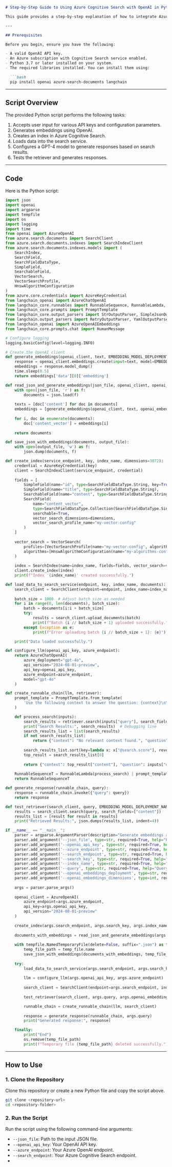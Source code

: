 ```markdown
# Step-by-Step Guide to Using Azure Cognitive Search with OpenAI in Python

This guide provides a step-by-step explanation of how to integrate Azure Cognitive Search with OpenAI to create a powerful search and retrieval system. By the end of this tutorial, you will be able to generate embeddings, create an index in Azure Cognitive Search, load data, and query the system programmatically.

---

## Prerequisites

Before you begin, ensure you have the following:

- A valid OpenAI API key.
- An Azure subscription with Cognitive Search service enabled.
- Python 3.7 or later installed on your system.
- The required libraries installed. You can install them using:

  ```bash
  pip install openai azure-search-documents langchain
  ```

---

## Script Overview

The provided Python script performs the following tasks:

1. Accepts user input for various API keys and configuration parameters.
2. Generates embeddings using OpenAI.
3. Creates an index in Azure Cognitive Search.
4. Loads data into the search service.
5. Configures a GPT-4 model to generate responses based on search results.
6. Tests the retriever and generates responses.

---

## Code

Here is the Python script:

```python
import json
import openai
import argparse
import tempfile
import os
import logging
import time
from openai import AzureOpenAI
from azure.search.documents import SearchClient
from azure.search.documents.indexes import SearchIndexClient
from azure.search.documents.indexes.models import (
    SearchIndex,
    SearchField,
    SearchFieldDataType,
    SimpleField,
    SearchableField,
    VectorSearch,
    VectorSearchProfile,
    HnswAlgorithmConfiguration
)
from azure.core.credentials import AzureKeyCredential
from langchain_openai import AzureChatOpenAI
from langchain_core.runnables import RunnableSequence, RunnableLambda, RunnablePassthrough, RunnableConfig
from langchain_core.prompts import PromptTemplate
from langchain_core.output_parsers import StrOutputParser, SimpleJsonOutputParser
from langchain.output_parsers import RetryOutputParser, YamlOutputParser
from langchain_openai import AzureOpenAIEmbeddings
from langchain_core.prompts.chat import HumanMessage

# Configure logging
logging.basicConfig(level=logging.INFO)

# Create the OpenAI client
def generate_embeddings(openai_client, text, EMBEDDING_MODEL_DEPLOYMENT_NAME):
    response = openai_client.embeddings.create(input=text, model=EMBEDDING_MODEL_DEPLOYMENT_NAME)
    embeddings = response.model_dump()
    time.sleep(0.5) 
    return embeddings['data'][0]['embedding']

def read_json_and_generate_embeddings(json_file, openai_client, openai_embeddings_deployment):
    with open(json_file, 'r') as f:
        documents = json.load(f)
    
    texts = [doc['content'] for doc in documents]
    embeddings = [generate_embeddings(openai_client, text, openai_embeddings_deployment) for text in texts]
    
    for i, doc in enumerate(documents):
        doc['content_vector'] = embeddings[i]
    
    return documents

def save_json_with_embeddings(documents, output_file):
    with open(output_file, 'w') as f:
        json.dump(documents, f)

def create_index(service_endpoint, key, index_name, dimensions=3072):
    credential = AzureKeyCredential(key)
    client = SearchIndexClient(service_endpoint, credential)
    
    fields = [
        SimpleField(name="id", type=SearchFieldDataType.String, key=True, sortable=True, filterable=True, facetable=True),
        SimpleField(name="title", type=SearchFieldDataType.String),
        SearchableField(name="content", type=SearchFieldDataType.String),
        SearchField(
            name="content_vector",
            type=SearchFieldDataType.Collection(SearchFieldDataType.Single),
            searchable=True,
            vector_search_dimensions=dimensions,
            vector_search_profile_name="my-vector-config"
        )
    ]
    
    vector_search = VectorSearch(
        profiles=[VectorSearchProfile(name="my-vector-config", algorithm_configuration_name="my-algorithms-config")],
        algorithms=[HnswAlgorithmConfiguration(name="my-algorithms-config")]
    )
    
    index = SearchIndex(name=index_name, fields=fields, vector_search=vector_search)
    client.create_index(index)
    print(f"Index '{index_name}' created successfully.")

def load_data_to_search_service(endpoint, key, index_name, documents):
    search_client = SearchClient(endpoint=endpoint, index_name=index_name, credential=AzureKeyCredential(key))
    
    batch_size = 1000  # Adjust batch size as needed
    for i in range(0, len(documents), batch_size):
        batch = documents[i:i + batch_size]
        try:
            results = search_client.upload_documents(batch)
            print(f"Batch {i // batch_size + 1} uploaded successfully.")
        except Exception as e:
            print(f"Error uploading batch {i // batch_size + 1}: {e}")

    print("Data loaded successfully.")

def configure_llm(openai_api_key, azure_endpoint):
    return AzureChatOpenAI(
        azure_deployment="gpt-4o",
        api_version="2024-08-01-preview",
        api_key=openai_api_key,
        azure_endpoint=azure_endpoint,
        model="gpt-4o"
    )

def create_runnable_chain(llm, retriever):
    prompt_template = PromptTemplate.from_template(
        'Use the following context to answer the question: {context}\n\nQuestion: {question}'
    )

    def process_search(inputs):
        search_results = retriever.search(inputs["query"], search_fields=["content"])
        print("Search Results:", search_results)  # Debugging line
        search_results_list = list(search_results)
        if not search_results_list:
            return {"context": "No relevant context found.", "question": inputs["query"]}
        
        search_results_list.sort(key=lambda x: x["@search.score"], reverse=True)
        top_result = search_results_list[0]
        
        return {"context": top_result["content"], "question": inputs["query"]}
    
    RunnableSequenceT = RunnableLambda(process_search) | prompt_template | llm | StrOutputParser()
    return RunnableSequenceT

def generate_response(runnable_chain, query):
    response = runnable_chain.invoke({"query": query})
    return response

def test_retriever(search_client, query, EMBEDDING_MODEL_DEPLOYMENT_NAME):
    results = search_client.search(query, search_fields=["content"])
    results_list = [result for result in results]
    print("Retrieved Results:", json.dumps(results_list, indent=4))

if __name__ == "__main__":
    parser = argparse.ArgumentParser(description="Generate embeddings and load data into Azure Cognitive Search.")
    parser.add_argument('--json_file', type=str, required=True, help="Path to the input JSON file.")
    parser.add_argument('--openai_api_key', type=str, required=True, help="OpenAI API key.")
    parser.add_argument('--azure_endpoint', type=str, required=True, help="Azure OpenAI endpoint.")
    parser.add_argument('--search_endpoint', type=str, required=True, help="Azure Cognitive Search endpoint.")
    parser.add_argument('--search_key', type=str, required=True, help="Azure Cognitive Search key.")
    parser.add_argument('--index_name', type=str, required=True, help="Azure Cognitive Search index name.")
    parser.add_argument('--query', type=str, required=True, help="Query to test the RAG approach.")
    parser.add_argument('--openai_embeddings_deployment', type=str, required=True, help="OpenAI embeddings deployment name.")
    parser.add_argument('--openai_embeddings_dimensions', type=int, required=True, help="OpenAI embeddings dimensions.")
    
    args = parser.parse_args()
    
    openai_client = AzureOpenAI(
        azure_endpoint=args.azure_endpoint,
        api_key=args.openai_api_key,
        api_version="2024-08-01-preview"
    )
    
    create_index(args.search_endpoint, args.search_key, args.index_name, args.openai_embeddings_dimensions)
    
    documents_with_embeddings = read_json_and_generate_embeddings(args.json_file, openai_client, args.openai_embeddings_deployment)
    
    with tempfile.NamedTemporaryFile(delete=False, suffix=".json") as temp_file:
        temp_file_path = temp_file.name
        save_json_with_embeddings(documents_with_embeddings, temp_file_path)
    
    try:
        load_data_to_search_service(args.search_endpoint, args.search_key, args.index_name, documents_with_embeddings)
        
        llm = configure_llm(args.openai_api_key, args.azure_endpoint)
        
        search_client = SearchClient(endpoint=args.search_endpoint, index_name=args.index_name, credential=AzureKeyCredential(args.search_key))
        
        test_retriever(search_client, args.query, args.openai_embeddings_deployment)

        runnable_chain = create_runnable_chain(llm, search_client)
        
        response = generate_response(runnable_chain, args.query)
        print("Generated response:", response)

    finally:
        print("End")
        os.remove(temp_file_path)
        print(f"Temporary file {temp_file_path} deleted successfully.")
```

---

## How to Use

### 1. Clone the Repository

Clone this repository or create a new Python file and copy the script above.

```bash
git clone <repository-url>
cd <repository-folder>
```

### 2. Run the Script

Run the script using the following command-line arguments:

- `--json_file`: Path to the input JSON file.
- `--openai_api_key`: Your OpenAI API key.
- `--azure_endpoint`: Your Azure OpenAI endpoint.
- `--search_endpoint`: Your Azure Cognitive Search endpoint.
-
